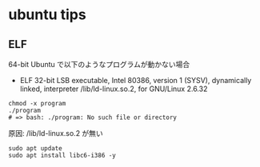 # ubuntu tips

## ELF

64-bit Ubuntu で以下のようなプログラムが動かない場合

- ELF 32-bit LSB executable, Intel 80386, version 1 (SYSV), dynamically linked, interpreter /lib/ld-linux.so.2, for GNU/Linux 2.6.32

```
chmod -x program
./program
# => bash: ./program: No such file or directory
```

原因: /lib/ld-linux.so.2 が無い

```
sudo apt update
sudo apt install libc6-i386 -y
```
